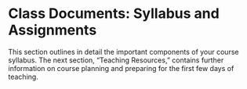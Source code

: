 # Class Documents: Syllabus and Assignments

This section outlines in detail the important components of your course syllabus. The next section, “Teaching Resources,” contains further information on course planning and preparing for the first few days of teaching.
